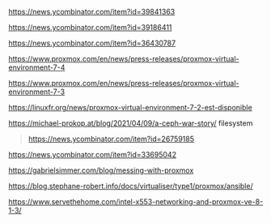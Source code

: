https://news.ycombinator.com/item?id=39841363

https://news.ycombinator.com/item?id=39186411

https://news.ycombinator.com/item?id=36430787

https://www.proxmox.com/en/news/press-releases/proxmox-virtual-environment-7-4

https://www.proxmox.com/en/news/press-releases/proxmox-virtual-environment-7-3

https://linuxfr.org/news/proxmox-virtual-environment-7-2-est-disponible

https://michael-prokop.at/blog/2021/04/09/a-ceph-war-story/ filesystem
> https://news.ycombinator.com/item?id=26759185

https://news.ycombinator.com/item?id=33695042

https://gabrielsimmer.com/blog/messing-with-proxmox

https://blog.stephane-robert.info/docs/virtualiser/type1/proxmox/ansible/

https://www.servethehome.com/intel-x553-networking-and-proxmox-ve-8-1-3/